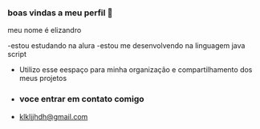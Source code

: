 ### boas vindas a meu perfil 👋

meu nome é elizandro

-estou estudando na alura
-estou me desenvolvendo na linguagem java script
- Utilizo esse eespaço para minha organização e compartilhamento dos meus projetos

- ### voce entrar em contato comigo

- klkljjhdh@gmail.com
